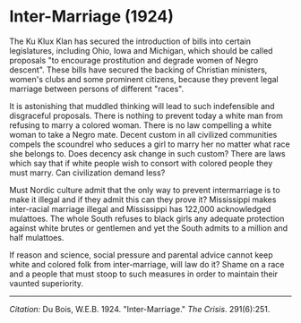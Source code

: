 <!--
title:   Inter-Marriage
author:  Du Bois, W.E.B.
journal: The Crisis
year:    1924
volume:  291
issue:   6
pages:   251
-->
# Inter-Marriage (1924)

The Ku Klux Klan has secured the introduction of bills into certain legislatures, including Ohio, Iowa and Michigan, which should be called proposals "to encourage prostitution and degrade women of Negro descent". These bills have secured the backing of Christian ministers, women's clubs and some prominent citizens, because they prevent legal marriage between persons of different "races".

It is astonishing that muddled thinking will lead to such indefensible and disgraceful proposals. There is nothing to prevent today a white man from refusing to marry a colored woman. There is no law compelling a white woman to take a Negro mate. Decent custom in all civilized communities compels the scoundrel who seduces a girl to marry her no matter what race she belongs to. Does decency ask change in such custom? There are laws which say that if white people wish to consort with colored people they must marry. Can civilization demand less?

Must Nordic culture admit that the only way to prevent intermarriage is to make it illegal and if they admit this can they prove it? Mississippi makes inter-racial marriage illegal and Mississippi has 122,000 acknowledged mulattoes. The whole South refuses to black girls any adequate protection against white brutes or gentlemen and yet the South admits to a million and half mulattoes.

If reason and science, social pressure and parental advice cannot keep white and colored folk from inter-marriage, will law do it? Shame on a race and a people that must stoop to such measures in order to maintain their vaunted superiority.

_________________
*Citation:* Du Bois, W.E.B. 1924. "Inter-Marriage." *The Crisis*. 291(6):251.